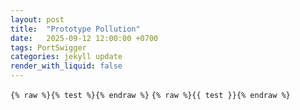 ```yaml
---
layout: post
title:  "Prototype Pollution"
date:   2025-09-12 12:00:00 +0700
tags: PortSwigger
categories: jekyll update
render_with_liquid: false
---
```



`{% raw %}{% test %}{% endraw %}`
`{% raw %}{{ test }}{% endraw %}`
